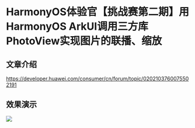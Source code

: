 # HarmonyOS体验官【挑战赛第二期】用HarmonyOS ArkUI调用三方库PhotoView实现图片的联播、缩放


## 文章介绍

<https://developer.huawei.com/consumer/cn/forum/topic/0202103760075502191>

## 效果演示

![](https://alliance-communityfile-drcn.dbankcdn.com/FileServer/getFile/cmtybbs/042/413/002/0000000000042413002.20221113220812.37632792635971837998206179952980:50531117153402:2800:CE2EEF07EEB8FA5B04AB310CD148CAE4A16FD4C0ED3F52A810C5ACE6D14A993E.gif)
